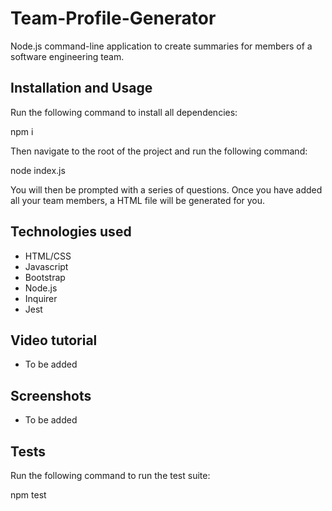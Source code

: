 # Team-Profile-Generator

Node.js command-line application to create summaries for members of a software engineering team.

## Installation and Usage

Run the following command to install all dependencies:

npm i

Then navigate to the root of the project and run the following command:

node index.js

You will then be prompted with a series of questions. Once you have added all your team members, a HTML file will be generated for you.

## Technologies used

- HTML/CSS
- Javascript
- Bootstrap
- Node.js
- Inquirer
- Jest

## Video tutorial

- To be added

## Screenshots

- To be added

## Tests

Run the following command to run the test suite:

npm test